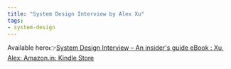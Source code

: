 ```yaml
---
title: "System Design Interview by Alex Xu"
tags:
- system-design
---
```


Available here👉[System Design Interview – An insider's guide eBook : Xu, Alex: Amazon.in: Kindle Store](https://www.amazon.in/System-Design-Interview-Insiders-Guide-ebook/dp/B08B3FWYBX)